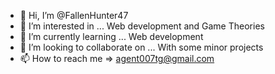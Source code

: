 - 👋 Hi, I’m @FallenHunter47
- 👀 I’m interested in ... Web development and Game Theories 
- 🌱 I’m currently learning ... Web development
- 💞️ I’m looking to collaborate on ... With some minor projects
- 📫 How to reach me => agent007tg@gmail.com

<!---
FallenHunter47/FallenHunter47 is a ✨ special ✨ repository because its `README.md` (this file) appears on your GitHub profile.
You can click the Preview link to take a look at your changes.
--->

